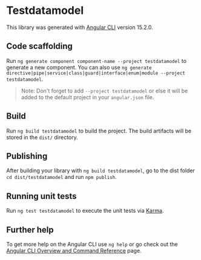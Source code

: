 # Testdatamodel

This library was generated with [Angular CLI](https://github.com/angular/angular-cli) version 15.2.0.

## Code scaffolding

Run `ng generate component component-name --project testdatamodel` to generate a new component. You can also use `ng generate directive|pipe|service|class|guard|interface|enum|module --project testdatamodel`.
> Note: Don't forget to add `--project testdatamodel` or else it will be added to the default project in your `angular.json` file. 

## Build

Run `ng build testdatamodel` to build the project. The build artifacts will be stored in the `dist/` directory.

## Publishing

After building your library with `ng build testdatamodel`, go to the dist folder `cd dist/testdatamodel` and run `npm publish`.

## Running unit tests

Run `ng test testdatamodel` to execute the unit tests via [Karma](https://karma-runner.github.io).

## Further help

To get more help on the Angular CLI use `ng help` or go check out the [Angular CLI Overview and Command Reference](https://angular.io/cli) page.
